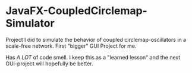 # JavaFX-CoupledCirclemap-Simulator
Project I did to simulate the behavior of coupled circlemap-oscillators in a scale-free network. First "bigger" GUI Project for me.

Has *A LOT* of code smell. I keep this as a "learned lesson" and the next GUI-project will hopefully be better.
